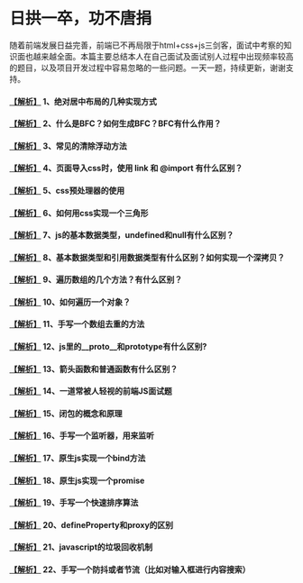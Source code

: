# 日拱一卒，功不唐捐

随着前端发展日益完善，前端已不再局限于html+css+js三剑客，面试中考察的知识面也越来越全面。本篇主要总结本人在自己面试及面试别人过程中出现频率较高的题目，以及项目开发过程中容易忽略的一些问题。一天一题，持续更新，谢谢支持。

#### [【解析】](https://github.com/lihao336991/blog/blob/master/_posts/interview/1.md)  1、绝对居中布局的几种实现方式  

#### [【解析】](https://github.com/lihao336991/blog/blob/master/_posts/interview/2.md)  2、什么是BFC？如何生成BFC？BFC有什么作用？

#### [【解析】](https://github.com/lihao336991/blog/blob/master/_posts/interview/3.md)  3、常见的清除浮动方法

#### [【解析】](https://github.com/lihao336991/blog/blob/master/_posts/interview/4.md)  4、页面导入css时，使用 link 和 @import 有什么区别？

#### [【解析】](https://github.com/lihao336991/blog/blob/master/_posts/interview/5.md)  5、css预处理器的使用

#### [【解析】](https://github.com/lihao336991/blog/blob/master/_posts/interview/6.md)  6、如何用css实现一个三角形

#### [【解析】](https://github.com/lihao336991/blog/blob/master/_posts/interview/7.md)  7、js的基本数据类型，undefined和null有什么区别？

#### [【解析】](https://github.com/lihao336991/blog/blob/master/_posts/interview/8.md)  8、基本数据类型和引用数据类型有什么区别？如何实现一个深拷贝？

#### [【解析】](https://github.com/lihao336991/blog/blob/master/_posts/interview/9.md)  9、遍历数组的几个方法？有什么区别？

#### [【解析】](https://github.com/lihao336991/blog/blob/master/_posts/interview/10.md)  10、如何遍历一个对象？

#### [【解析】](https://github.com/lihao336991/blog/blob/master/_posts/interview/11.md)  11、手写一个数组去重的方法

#### [【解析】](https://github.com/lihao336991/blog/blob/master/_posts/interview/12.md)  12、js里的__proto__和prototype有什么区别?

#### [【解析】](https://github.com/lihao336991/blog/blob/master/_posts/interview/13.md)  13、箭头函数和普通函数有什么区别？

#### [【解析】](https://github.com/lihao336991/blog/blob/master/_posts/interview/14.md)  14、一道常被人轻视的前端JS面试题

#### [【解析】](https://github.com/lihao336991/blog/blob/master/_posts/interview/15.md)  15、闭包的概念和原理

#### [【解析】](https://github.com/lihao336991/blog/blob/master/_posts/interview/16.md)  16、手写一个监听器，用来监听

#### [【解析】](https://github.com/lihao336991/blog/blob/master/_posts/interview/17.md)  17、原生js实现一个bind方法

#### [【解析】](https://github.com/lihao336991/blog/blob/master/_posts/interview/18.md)  18、原生js实现一个promise

#### [【解析】](https://github.com/lihao336991/blog/blob/master/_posts/interview/19.md)  19、手写一个快速排序算法

#### [【解析】](https://github.com/lihao336991/blog/blob/master/_posts/interview/20.md)  20、defineProperty和proxy的区别

#### [【解析】](https://github.com/lihao336991/blog/blob/master/_posts/interview/21.md)  21、javascript的垃圾回收机制

#### [【解析】](https://github.com/lihao336991/blog/blob/master/_posts/interview/22.md)  22、手写一个防抖或者节流（比如对输入框进行内容搜索）

